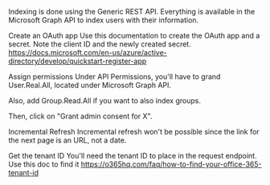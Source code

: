 Indexing is done using the Generic REST API. Everything is available in the Microsoft Graph API to index users with their information.

Create an OAuth app
Use this documentation to create the OAuth app and a secret. Note the client ID and the newly created secret. https://docs.microsoft.com/en-us/azure/active-directory/develop/quickstart-register-app

Assign permissions
Under API Permissions, you'll have to grand User.Real.All, located under Microsoft Graph API.

Also, add Group.Read.All if you want to also index groups.

Then, click on "Grant admin consent for X".

Incremental Refresh
Incremental refresh won't be possible since the link for the next page is an URL, not a date.

Get the tenant ID
You'll need the tenant ID to place in the request endpoint. Use this doc to find it https://o365hq.com/faq/how-to-find-your-office-365-tenant-id